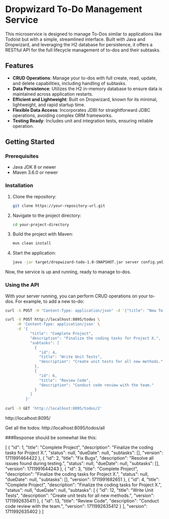 # Dropwizard To-Do Management Service

This microservice is designed to manage To-Dos similar to applications like Todoist but with a simple, streamlined interface. Built with Java and Dropwizard, and leveraging the H2 database for persistence, it offers a RESTful API for the full lifecycle management of to-dos and their subtasks.

## Features

- **CRUD Operations**: Manage your to-dos with full create, read, update, and delete capabilities, including handling of subtasks.
- **Data Persistence**: Utilizes the H2 in-memory database to ensure data is maintained across application restarts.
- **Efficient and Lightweight**: Built on Dropwizard, known for its minimal, lightweight, and rapid startup time.
- **Flexible Data Access**: Incorporates JDBI for straightforward JDBC operations, avoiding complex ORM frameworks.
- **Testing Ready**: Includes unit and integration tests, ensuring reliable operation.

## Getting Started

### Prerequisites

- Java JDK 8 or newer
- Maven 3.6.0 or newer

### Installation

1. Clone the repository:
    ```bash
    git clone https://your-repository-url.git
    ```

2. Navigate to the project directory:
    ```bash
    cd your-project-directory
    ```

3. Build the project with Maven:
    ```bash
    mvn clean install
    ```

4. Start the application:
    ```bash
    java -jar target/dropwizard-todo-1.0-SNAPSHOT.jar server config.yml
    ```

Now, the service is up and running, ready to manage to-dos.

### Using the API

With your server running, you can perform CRUD operations on your to-dos. For example, to add a new to-do:

```bash
curl -X POST -H "Content-Type: application/json" -d '{"title": "New To-Do", "description": "Learn Dropwizard"}' http://localhost:8095/todos

curl -X POST http://localhost:8095/todos \
     -H 'Content-Type: application/json' \
     -d '{
           "title": "Complete Project",
           "description": "Finalize the coding tasks for Project X.",
           "subtasks": [
             {
               "id": 4,
               "title": "Write Unit Tests",
               "description": "Create unit tests for all new methods."
             },
             {
               "id": 6,
               "title": "Review Code",
               "description": "Conduct code review with the team."
             }
           ]
         }'
		 
curl -X GET 'http://localhost:8095/todos/2'		 
```
http://localhost:8095/

Get all the todos: http://localhost:8095/todos/all

###Response should be somewhat like this:

[
    {
        "id": 1,
        "title": "Complete Project",
        "description": "Finalize the coding tasks for Project X.",
        "status": null,
        "dueDate": null,
        "subtasks": [],
        "version": 1711991464422
    },
    {
        "id": 2,
        "title": "Fix Bugs",
        "description": "Resolve all issues found during testing.",
        "status": null,
        "dueDate": null,
        "subtasks": [],
        "version": 1711991644243
    },
    {
        "id": 3,
        "title": "Complete Project",
        "description": "Finalize the coding tasks for Project X.",
        "status": null,
        "dueDate": null,
        "subtasks": [],
        "version": 1711991682651
    },
    {
        "id": 4,
        "title": "Complete Project",
        "description": "Finalize the coding tasks for Project X.",
        "status": null,
        "dueDate": null,
        "subtasks": [
            {
                "id": 12,
                "title": "Write Unit Tests",
                "description": "Create unit tests for all new methods.",
                "version": 1711992635411
            },
            {
                "id": 13,
                "title": "Review Code",
                "description": "Conduct code review with the team.",
                "version": 1711992635412
            }
        ],
        "version": 1711992635402
    }
]
